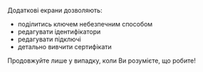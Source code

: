 [//]: # (Увага: Будь ласка розміщуйте кожне речення у окремому рядку, Transifex розмістить кожен рядок у відповідному полі для перекладу!)

Додаткові екрани дозволяють:
* поділитись ключем небезпечним способом
* редагувати ідентифікатори
* редагувати підключі
* детально вивчити сертифікати

Продовжуйте лише у випадку, коли Ви розумієте, що робите!